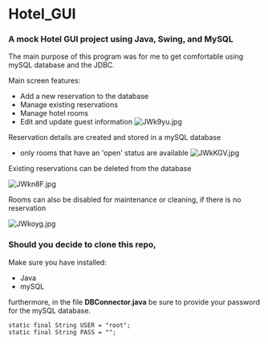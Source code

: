 # Hotel_GUI
### A mock Hotel GUI project using Java, Swing, and MySQL 

The main purpose of this program was for me to get comfortable using mySQL database and the JDBC.

Main screen features:
  - Add a new reservation to the database
  - Manage existing reservations
  - Manage hotel rooms
  - Edit and update guest information 
![JWk9yu.jpg](https://iili.io/JWk9yu.jpg)

<!--
image for new reservations screen
-->
Reservation details are created and stored in a mySQL database
- only rooms that have an 'open' status are available
![JWkKGV.jpg](https://iili.io/JWkKGV.jpg)

<!--
image for managing reservations
-->
Existing reservations can be deleted from the database

![JWkn8F.jpg](https://iili.io/JWkn8F.jpg)


<!--
image for managing rooms
-->
Rooms can also be disabled for maintenance or cleaning, if there is no reservation

![JWkoyg.jpg](https://iili.io/JWkoyg.jpg)

### Should you decide to clone this repo,

Make sure you have installed:
  - Java
  - mySQL

furthermore, in the file **DBConnector.java** be sure to provide your password for the mySQL database.
```
static final String USER = "root";
static final String PASS = "";
```
